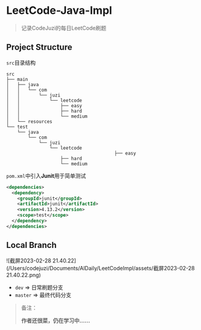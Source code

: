 # LeetCode-Java-Impl
>  记录CodeJuzi的每日LeetCode刷题

## Project Structure

`src`目录结构

```
src
├── main
│   ├── java
│   │   └── com
│   │       └── juzi
│   │           └── leetcode
│   │               ├── easy
│   │               ├── hard
│   │               └── medium
│   └── resources
└── test
    └── java
        └── com
            └── juzi
                └── leetcode
 										├── easy
                    ├── hard
                    └── medium
```

`pom.xml`中引入**Junit**用于简单测试

```xml
<dependencies>
  <dependency>
    <groupId>junit</groupId>
    <artifactId>junit</artifactId>
    <version>4.13.2</version>
    <scope>test</scope>
  </dependency>
</dependencies>
```

## Local Branch

![截屏2023-02-28 21.40.22](/Users/codejuzi/Documents/AlDaily/LeetCodeImpl/assets/截屏2023-02-28 21.40.22.png)

- `dev` => 日常刷题分支
- `master` => 最终代码分支

> 备注：
>
> **作者还很菜，仍在学习中……**
